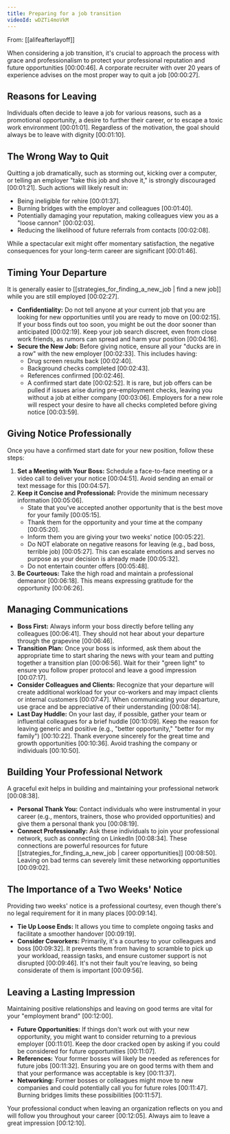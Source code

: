 ```yaml
---
title: Preparing for a job transition
videoId: wDZTi4moVkM
---
```


From: [[alifeafterlayoff]] <br/> 

When considering a job transition, it's crucial to approach the process with grace and professionalism to protect your professional reputation and future opportunities <a class="yt-timestamp" data-t="00:00:46">[00:00:46]</a>. A corporate recruiter with over 20 years of experience advises on the most proper way to quit a job <a class="yt-timestamp" data-t="00:00:27">[00:00:27]</a>.

## Reasons for Leaving
Individuals often decide to leave a job for various reasons, such as a promotional opportunity, a desire to further their career, or to escape a toxic work environment <a class="yt-timestamp" data-t="00:01:01">[00:01:01]</a>. Regardless of the motivation, the goal should always be to leave with dignity <a class="yt-timestamp" data-t="00:01:10">[00:01:10]</a>.

## The Wrong Way to Quit
Quitting a job dramatically, such as storming out, kicking over a computer, or telling an employer "take this job and shove it," is strongly discouraged <a class="yt-timestamp" data-t="00:01:21">[00:01:21]</a>. Such actions will likely result in:
*   Being ineligible for rehire <a class="yt-timestamp" data-t="00:01:37">[00:01:37]</a>.
*   Burning bridges with the employer and colleagues <a class="yt-timestamp" data-t="00:01:40">[00:01:40]</a>.
*   Potentially damaging your reputation, making colleagues view you as a "loose cannon" <a class="yt-timestamp" data-t="00:02:03">[00:02:03]</a>.
*   Reducing the likelihood of future referrals from contacts <a class="yt-timestamp" data-t="00:02:08">[00:02:08]</a>.

While a spectacular exit might offer momentary satisfaction, the negative consequences for your long-term career are significant <a class="yt-timestamp" data-t="00:01:46">[00:01:46]</a>.

## Timing Your Departure
It is generally easier to [[strategies_for_finding_a_new_job | find a new job]] while you are still employed <a class="yt-timestamp" data-t="00:02:27">[00:02:27]</a>.
*   **Confidentiality:** Do not tell anyone at your current job that you are looking for new opportunities until you are ready to move on <a class="yt-timestamp" data-t="00:02:15">[00:02:15]</a>. If your boss finds out too soon, you might be out the door sooner than anticipated <a class="yt-timestamp" data-t="00:02:19">[00:02:19]</a>. Keep your job search discreet, even from close work friends, as rumors can spread and harm your position <a class="yt-timestamp" data-t="00:04:16">[00:04:16]</a>.
*   **Secure the New Job:** Before giving notice, ensure all your "ducks are in a row" with the new employer <a class="yt-timestamp" data-t="00:02:33">[00:02:33]</a>. This includes having:
    *   Drug screen results back <a class="yt-timestamp" data-t="00:02:40">[00:02:40]</a>.
    *   Background checks completed <a class="yt-timestamp" data-t="00:02:43">[00:02:43]</a>.
    *   References confirmed <a class="yt-timestamp" data-t="00:02:46">[00:02:46]</a>.
    *   A confirmed start date <a class="yt-timestamp" data-t="00:02:52">[00:02:52]</a>.
    It is rare, but job offers can be pulled if issues arise during pre-employment checks, leaving you without a job at either company <a class="yt-timestamp" data-t="00:03:06">[00:03:06]</a>. Employers for a new role will respect your desire to have all checks completed before giving notice <a class="yt-timestamp" data-t="00:03:59">[00:03:59]</a>.

## Giving Notice Professionally
Once you have a confirmed start date for your new position, follow these steps:
1.  **Set a Meeting with Your Boss:** Schedule a face-to-face meeting or a video call to deliver your notice <a class="yt-timestamp" data-t="00:04:51">[00:04:51]</a>. Avoid sending an email or text message for this <a class="yt-timestamp" data-t="00:04:57">[00:04:57]</a>.
2.  **Keep it Concise and Professional:** Provide the minimum necessary information <a class="yt-timestamp" data-t="00:05:06">[00:05:06]</a>.
    *   State that you've accepted another opportunity that is the best move for your family <a class="yt-timestamp" data-t="00:05:15">[00:05:15]</a>.
    *   Thank them for the opportunity and your time at the company <a class="yt-timestamp" data-t="00:05:20">[00:05:20]</a>.
    *   Inform them you are giving your two weeks' notice <a class="yt-timestamp" data-t="00:05:22">[00:05:22]</a>.
    *   Do NOT elaborate on negative reasons for leaving (e.g., bad boss, terrible job) <a class="yt-timestamp" data-t="00:05:27">[00:05:27]</a>. This can escalate emotions and serves no purpose as your decision is already made <a class="yt-timestamp" data-t="00:05:32">[00:05:32]</a>.
    *   Do not entertain counter offers <a class="yt-timestamp" data-t="00:05:48">[00:05:48]</a>.
3.  **Be Courteous:** Take the high road and maintain a professional demeanor <a class="yt-timestamp" data-t="00:06:18">[00:06:18]</a>. This means expressing gratitude for the opportunity <a class="yt-timestamp" data-t="00:06:26">[00:06:26]</a>.

## Managing Communications
*   **Boss First:** Always inform your boss directly before telling any colleagues <a class="yt-timestamp" data-t="00:06:41">[00:06:41]</a>. They should not hear about your departure through the grapevine <a class="yt-timestamp" data-t="00:06:46">[00:06:46]</a>.
*   **Transition Plan:** Once your boss is informed, ask them about the appropriate time to start sharing the news with your team and putting together a transition plan <a class="yt-timestamp" data-t="00:06:56">[00:06:56]</a>. Wait for their "green light" to ensure you follow proper protocol and leave a good impression <a class="yt-timestamp" data-t="00:07:17">[00:07:17]</a>.
*   **Consider Colleagues and Clients:** Recognize that your departure will create additional workload for your co-workers and may impact clients or internal customers <a class="yt-timestamp" data-t="00:07:47">[00:07:47]</a>. When communicating your departure, use grace and be appreciative of their understanding <a class="yt-timestamp" data-t="00:08:14">[00:08:14]</a>.
*   **Last Day Huddle:** On your last day, if possible, gather your team or influential colleagues for a brief huddle <a class="yt-timestamp" data-t="00:10:09">[00:10:09]</a>. Keep the reason for leaving generic and positive (e.g., "better opportunity," "better for my family") <a class="yt-timestamp" data-t="00:10:22">[00:10:22]</a>. Thank everyone sincerely for the great time and growth opportunities <a class="yt-timestamp" data-t="00:10:36">[00:10:36]</a>. Avoid trashing the company or individuals <a class="yt-timestamp" data-t="00:10:50">[00:10:50]</a>.

## Building Your Professional Network
A graceful exit helps in building and maintaining your professional network <a class="yt-timestamp" data-t="00:08:38">[00:08:38]</a>.
*   **Personal Thank You:** Contact individuals who were instrumental in your career (e.g., mentors, trainers, those who provided opportunities) and give them a personal thank you <a class="yt-timestamp" data-t="00:08:19">[00:08:19]</a>.
*   **Connect Professionally:** Ask these individuals to join your professional network, such as connecting on LinkedIn <a class="yt-timestamp" data-t="00:08:34">[00:08:34]</a>. These connections are powerful resources for future [[strategies_for_finding_a_new_job | career opportunities]] <a class="yt-timestamp" data-t="00:08:50">[00:08:50]</a>. Leaving on bad terms can severely limit these networking opportunities <a class="yt-timestamp" data-t="00:09:02">[00:09:02]</a>.

## The Importance of a Two Weeks' Notice
Providing two weeks' notice is a professional courtesy, even though there's no legal requirement for it in many places <a class="yt-timestamp" data-t="00:09:14">[00:09:14]</a>.
*   **Tie Up Loose Ends:** It allows you time to complete ongoing tasks and facilitate a smoother handover <a class="yt-timestamp" data-t="00:09:19">[00:09:19]</a>.
*   **Consider Coworkers:** Primarily, it's a courtesy to your colleagues and boss <a class="yt-timestamp" data-t="00:09:32">[00:09:32]</a>. It prevents them from having to scramble to pick up your workload, reassign tasks, and ensure customer support is not disrupted <a class="yt-timestamp" data-t="00:09:46">[00:09:46]</a>. It's not their fault you're leaving, so being considerate of them is important <a class="yt-timestamp" data-t="00:09:56">[00:09:56]</a>.

## Leaving a Lasting Impression
Maintaining positive relationships and leaving on good terms are vital for your "employment brand" <a class="yt-timestamp" data-t="00:12:00">[00:12:00]</a>.
*   **Future Opportunities:** If things don't work out with your new opportunity, you might want to consider returning to a previous employer <a class="yt-timestamp" data-t="00:11:01">[00:11:01]</a>. Keep the door cracked open by asking if you could be considered for future opportunities <a class="yt-timestamp" data-t="00:11:07">[00:11:07]</a>.
*   **References:** Your former bosses will likely be needed as references for future jobs <a class="yt-timestamp" data-t="00:11:32">[00:11:32]</a>. Ensuring you are on good terms with them and that your performance was acceptable is key <a class="yt-timestamp" data-t="00:11:37">[00:11:37]</a>.
*   **Networking:** Former bosses or colleagues might move to new companies and could potentially call you for future roles <a class="yt-timestamp" data-t="00:11:47">[00:11:47]</a>. Burning bridges limits these possibilities <a class="yt-timestamp" data-t="00:11:57">[00:11:57]</a>.

Your professional conduct when leaving an organization reflects on you and will follow you throughout your career <a class="yt-timestamp" data-t="00:12:05">[00:12:05]</a>. Always aim to leave a great impression <a class="yt-timestamp" data-t="00:12:10">[00:12:10]</a>.